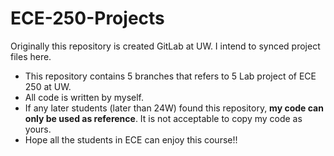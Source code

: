# ECE-250-Projects
Originally this repository is created GitLab at UW. I intend to synced project files here.
- This repository contains 5 branches that refers to 5 Lab project of ECE 250 at UW.
- All code is written by myself.
- If any later students (later than 24W) found this repository, **my code can only be used as reference**. It is not acceptable to copy my code as yours.
- Hope all the students in ECE can enjoy this course!!
